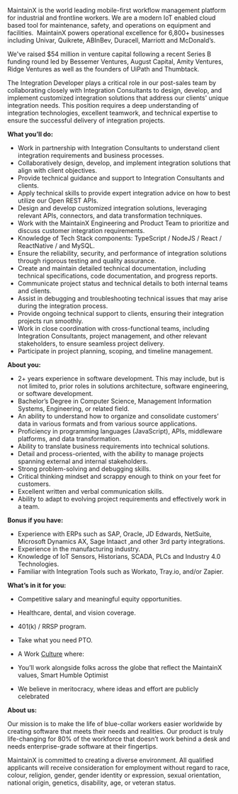 MaintainX is the world leading mobile-first workflow management platform for industrial and frontline workers. We are a modern IoT enabled cloud based tool for maintenance, safety, and operations on equipment and facilities.  MaintainX powers operational excellence for 6,800+ businesses including Univar, Quikrete, ABInBev, Duracell, Marriott and McDonald’s.

We've raised $54 million in venture capital following a recent Series B funding round led by Bessemer Ventures, August Capital, Amity Ventures, Ridge Ventures as well as the founders of UiPath and Thumbtack.

The Integration Developer plays a critical role in our post-sales team by collaborating closely with Integration Consultants to design, develop, and implement customized integration solutions that address our clients' unique integration needs. This position requires a deep understanding of integration technologies, excellent teamwork, and technical expertise to ensure the successful delivery of integration projects.

**What you’ll do:**

- Work in partnership with Integration Consultants to understand client integration requirements and business processes.
- Collaboratively design, develop, and implement integration solutions that align with client objectives.
- Provide technical guidance and support to Integration Consultants and clients.
- Apply technical skills to provide expert integration advice on how to best utilize our Open REST APIs.
- Design and develop customized integration solutions, leveraging relevant APIs, connectors, and data transformation techniques.
- Work with the MaintainX Engineering and Product Team to prioritize and discuss customer integration requirements.
- Knowledge of Tech Stack components: TypeScript / NodeJS / React / ReactNative / and MySQL.
- Ensure the reliability, security, and performance of integration solutions through rigorous testing and quality assurance.
- Create and maintain detailed technical documentation, including technical specifications, code documentation, and progress reports.
- Communicate project status and technical details to both internal teams and clients.
- Assist in debugging and troubleshooting technical issues that may arise during the integration process.
- Provide ongoing technical support to clients, ensuring their integration projects run smoothly.
- Work in close coordination with cross-functional teams, including Integration Consultants, project management, and other relevant stakeholders, to ensure seamless project delivery.
- Participate in project planning, scoping, and timeline management.

**About you:**

- 2+ years experience in software development. This may include, but is not limited to, prior roles in solutions architecture, software engineering, or software development.
- Bachelor’s Degree in Computer Science, Management Information Systems, Engineering, or related field.
- An ability to understand how to organize and consolidate customers’ data in various formats and from various source applications. 
- Proficiency in programming languages (JavaScript), APIs, middleware platforms, and data transformation.
- Ability to translate business requirements into technical solutions.
- Detail and process-oriented, with the ability to manage projects spanning external and internal stakeholders.
- Strong problem-solving and debugging skills.
- Critical thinking mindset and scrappy enough to think on your feet for customers.
- Excellent written and verbal communication skills.
- Ability to adapt to evolving project requirements and effectively work in a team.

**Bonus if you have:**

- Experience with ERPs such as SAP, Oracle, JD Edwards, NetSuite, Microsoft Dynamics AX, Sage Intaact ,and other 3rd party integrations.
- Experience in the manufacturing industry.
- Knowledge of IoT Sensors, Historians, SCADA, PLCs and Industry 4.0 Technologies.
- Familiar with Integration Tools such as Workato, Tray.io, and/or Zapier. 

**What’s in it for you:**

- Competitive salary and meaningful equity opportunities.
- Healthcare, dental, and vision coverage.
- 401(k) / RRSP program.
- Take what you need PTO.
- A Work [Culture](https://crew.vc/perspectives-insights/scaling-culture-through-hyper-growth/) where:

- You’ll work alongside folks across the globe that reflect the MaintainX values, Smart Humble Optimist
- We believe in meritocracy, where ideas and effort are publicly celebrated

**About us:**

Our mission is to make the life of blue-collar workers easier worldwide by creating software that meets their needs and realities. Our product is truly life-changing for 80% of the workforce that doesn’t work behind a desk and needs enterprise-grade software at their fingertips.

MaintainX is committed to creating a diverse environment. All qualified applicants will receive consideration for employment without regard to race, colour, religion, gender, gender identity or expression, sexual orientation, national origin, genetics, disability, age, or veteran status.